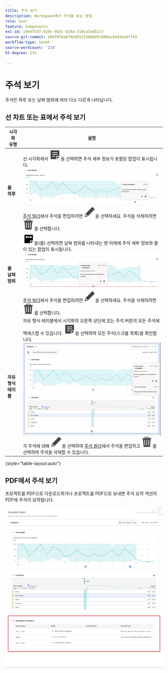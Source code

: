 ```yaml
---
title: 주석 보기
description: Workspace에서 주석을 보는 방법.
role: User
feature: Components
exl-id: c0e4fb37-b20c-463c-b29a-310ca3adb2c7
source-git-commit: e04f07ba674ed55c53888d5c606ecb4d4aa5ffe5
workflow-type: tm+mt
source-wordcount: '214'
ht-degree: 21%

---
```


# 주석 보기

주석은 하루 또는 날짜 범위에 따라 다소 다르게 나타납니다.

## 선 차트 또는 표에서 주석 보기

| 시각화<br/>유형 | 설명 |
| --- | --- |
| **줄&#x200B;**<br/>**하루** | 선 시각화에서 ![주석](/help/assets/icons/Annotate.svg)을 선택하면 주석 세부 정보가 포함된 팝업이 표시됩니다.<br/>![주석 하루](assets/annotation-single-day.png)<br/>[주석 빌더](create-annotations.md#annotation-builder)에서 주석을 편집하려면 ![편집](/help/assets/icons/Edit.svg)을 선택하세요. 주석을 삭제하려면 ![삭제](/help/assets/icons/Delete.svg)를 선택합니다. |
| **줄&#x200B;**<br/>**날짜 범위** | ![AnnotateRange](/help/assets/icons/AnnotateRange.svg)을(를) 선택하면 날짜 범위를 나타내는 맨 아래에 주석 세부 정보와 줄이 있는 팝업이 표시됩니다.<br/>![주석 범위](assets/annotation-range.png)[주석 빌더](create-annotations.md#annotation-builder)에서 주석을 편집하려면 ![편집](/help/assets/icons/Edit.svg)을 선택하세요. 주석을 삭제하려면 ![삭제](/help/assets/icons/Delete.svg)를 선택합니다. |
| **자유 형식 테이블** | 자유 형식 테이블에서 시각화의 오른쪽 상단에 있는 주석 버튼의 모든 주석에 액세스할 수 있습니다. ![주석](/help/assets/icons/Annotate.svg)을 선택하여 모든 주석(스크롤 목록)을 확인합니다.<br/>![주석 테이블](assets/annotations-table.png)<br/>각 주석에 대해 ![편집](/help/assets/icons/Edit.svg)을 선택하여 [주석 빌더](create-annotations.md#annotation-builder)에서 주석을 편집하고 ![삭제](/help/assets/icons/Delete.svg)를 선택하여 주석을 삭제할 수 있습니다. |

{style="table-layout:auto"}

## PDF에서 주석 보기

프로젝트를 PDF으로 다운로드하거나 프로젝트를 PDF으로 보내면 주석 요약 섹션의 PDF에 주석이 요약됩니다.

![주석에 대한 설명을 보여 주는 .pdf 파일의 강조 표시된 보기입니다.](assets/annotations-pdf.png)
